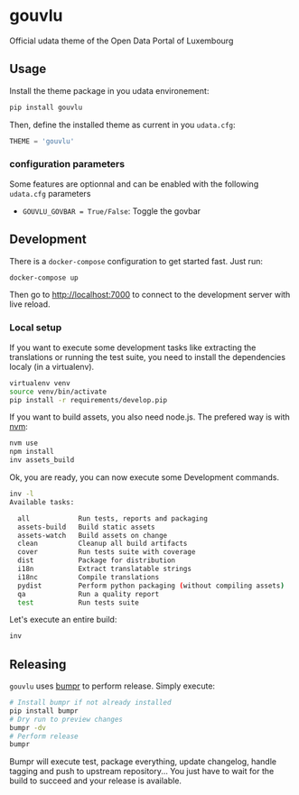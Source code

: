 # gouvlu

Official udata theme of the Open Data Portal of Luxembourg

## Usage

Install the theme package in you udata environement:

```bash
pip install gouvlu
```

Then, define the installed theme as current in you `udata.cfg`:

```python
THEME = 'gouvlu'
```

### configuration parameters

Some features are optionnal and can be enabled with the following `udata.cfg` parameters

- `GOUVLU_GOVBAR = True/False`: Toggle the govbar


## Development

There is a `docker-compose` configuration to get started fast.
Just run:

```bash
docker-compose up
```

Then go to <http://localhost:7000> to connect to the development server
with live reload.

### Local setup

If you want to execute some development tasks like extracting the translations or running the test suite, you need to install the dependencies localy (in a virtualenv).

```bash
virtualenv venv
source venv/bin/activate
pip install -r requirements/develop.pip
```

If you want to build assets, you also need node.js. The prefered way is with [nvm][]:

```bash
nvm use
npm install
inv assets_build
```

Ok, you are ready, you can now execute some Development commands.

```bash
inv -l
Available tasks:

  all            Run tests, reports and packaging
  assets-build   Build static assets
  assets-watch   Build assets on change
  clean          Cleanup all build artifacts
  cover          Run tests suite with coverage
  dist           Package for distribution
  i18n           Extract translatable strings
  i18nc          Compile translations
  pydist         Perform python packaging (without compiling assets)
  qa             Run a quality report
  test           Run tests suite
```

Let's execute an entire build:

```bash
inv
```

## Releasing

`gouvlu` uses [bumpr][] to perform release.
Simply execute:

```bash
# Install bumpr if not already installed
pip install bumpr
# Dry run to preview changes
bumpr -dv
# Perform release
bumpr
```
Bumpr will execute test, package everything, update changelog, handle tagging and push to upstream repository...
You just have to wait for the build to succeed and your release is available.

[nvm]: https://github.com/creationix/nvm#readme
[bumpr]: https://bumpr.readthedocs.io/
